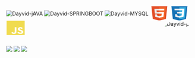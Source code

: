 <div style="display: inline_block";>
  <img align="center" alt="Dayvid-jAVA" height="40" width="50" src="https://inforchannel.com.br/wp-content/uploads/2021/03/e2d2f80e-java-logo-1.png">
  <img align="center" alt="Dayvid-SPRINGBOOT" height="40" width="50" src="https://4.bp.blogspot.com/-ou-a_Aa1t7A/W6IhNc3Q0gI/AAAAAAAAD6Y/pwh44arKiuM_NBqB1H7Pz4-7QhUxAgZkACLcBGAs/s1600/spring-boot-logo.png">
  <img align="center" alt="Dayvid-MYSQL" height="40" width="50" src="https://www.educamundo.com.br/uploads/courses/05966a8872fd927c67bbda991503bd71.jpg">
  <img align="center" alt="Dayvid-HTML" height="40" width="50" src="https://raw.githubusercontent.com/devicons/devicon/master/icons/html5/html5-original.svg">
  <img align="center" alt="Dayvid-CSS" height="40" width="50" src="https://raw.githubusercontent.com/devicons/devicon/master/icons/css3/css3-original.svg">
  <img align="center" alt="Dayvid-Js" height="40" width="50" src="https://raw.githubusercontent.com/devicons/devicon/master/icons/javascript/javascript-plain.svg">
  <img align="right" alt="Dayvid-pic" height="150" style="border-radius:50px;" src="https://lh3.googleusercontent.com/Kk51wX4mMmkbhi7PBQX7T4xE_u7bfCOajgG13nN8Ok4BWjVdirXpLKeyWqPGrfF-ARuf79NRmUKhXUwSLBK7AUxmlVOJM2xaGKHhrn2yzz0Fqum1v1P7VGcdXmXtn12JMUFe1vWTeL-IM2C2qpeWQ4D9cHagqyt78elr37Pj0aviFDPxSUIv5bP6qQ92wh42mCXC6Pb8MvRaEH4e4lTo8cTTSeMoo95Owqjzw2StLG3kvIbLHwjIgU8zyaREgkQqwy4x7pxVnKy2nJ7TK7h6UZlyvRbPKb2LC5kaEgTLQzZ31Bc68biJ64TZdhZSO8uO5nluPU5G1VfaUp2wvneJ1Ux9LLSATJe4hbRqWliNv50Fx09nggsLugSfCaEEnzkRmg7-9EF9Z0r6PutK1JhiBH5IfF3Sa5y78vI920B4Jqc3pEc7DJILHuHxRJsbQ5RdlZiX1J5zP2_dmzlN2Zo4wX08iWd5OfjFv6uoexTGNBtuafcYpzZ6xoHXUkS8o0zIc9u2BGZQfvzLOUHbhlo58sdWYD2m6758bvl2Wx5-rMAiBFFs518ZuQ8Vst98emNaDZtSPzsAecq16QjNwFx4mjRznl9DpoqTBP8iEsyzAHtr9zY-v_l0IVke8yaLfv5n4M-y85gUk378XF7Cpt0zoa4yy_ByOMAKz9307WnkjTK2zI9mKleFeanlX_-6aBHvqtgEuLimqY-wni7_Qydp2Kjw7uhvPZpLiQ45KipxbCy0KjReKil5aFZarzvRqUPAMYTjwtqTnp0Lsi0Z9EarQgoI8E1r4cLS6V5AsfI8CIh83SuOXwdmGJiigXN1QNNp-PdHydWWhGcS9Zusq0XiHqy-wrGMH8v8TkR4omGGrYH3YAjlPKJk_-0l2BIbUnSD0xO6V1wi-3G7AmLK_Uz1BJUWxK9-NhXSIQlZ4WhpvhMzbSjS=w389-h519-no?authuser=0"  
</div>
  
  ##
<div> 
  <a href=""https://www.instagram.com/dayvid.douglas.7/" target="_blank"><img src="https://img.shields.io/badge/-Instagram-%23E4405F?style=for-the-badge&logo=instagram&logoColor=white" target="_blank"></a> 
  <a href = "dayvidacademico@gmail.com"><img src="https://img.shields.io/badge/-Gmail-%23333?style=for-the-badge&logo=gmail&logoColor=white" target="_blank"></a>
  <a href="https://www.linkedin.com/in/dayvid-douglas-desenvolvedor/" target="_blank"><img src="https://img.shields.io/badge/-LinkedIn-%230077B5?style=for-the-badge&logo=linkedin&logoColor=white" target="_blank"></a> 
  
</div>
